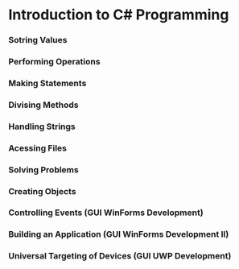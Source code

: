 # Introduction to C# Programming

### Sotring Values


### Performing Operations


### Making Statements


### Divising Methods


### Handling Strings


### Acessing Files


### Solving Problems


### Creating Objects


### Controlling Events (GUI WinForms Development)


### Building an Application (GUI WinForms Development II)


### Universal Targeting of Devices (GUI UWP Development)

